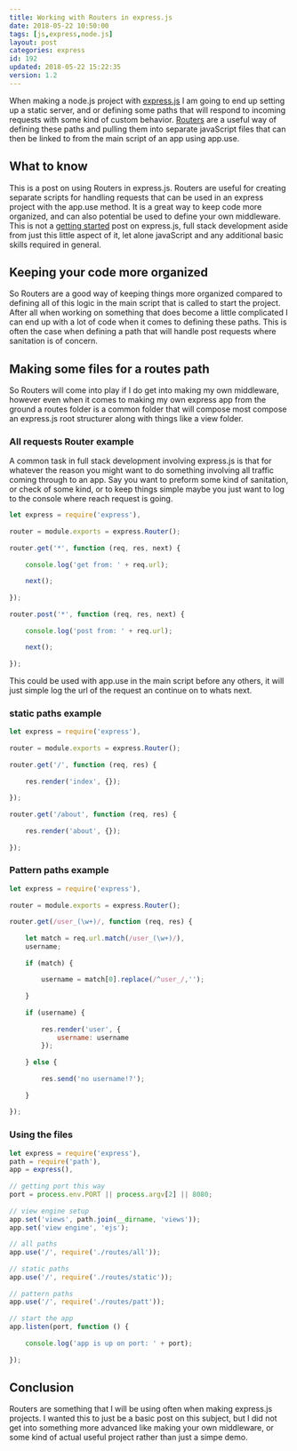 ```yaml
---
title: Working with Routers in express.js
date: 2018-05-22 10:50:00
tags: [js,express,node.js]
layout: post
categories: express
id: 192
updated: 2018-05-22 15:22:35
version: 1.2
---
```


When making a node.js project with [express.js](https://expressjs.com/) I am going to end up setting up a static server, and or defining some paths that will respond to incoming requests with some kind of custom behavior. [Routers](https://expressjs.com/en/4x/api.html#express.router) are a useful way of defining these paths and pulling them into separate javaScript files that can then be linked to from the main script of an app using app.use.

<!-- more -->

## What to know

This is a post on using Routers in express.js. Routers are useful for creating separate scripts for handling requests that can be used in an express project with the app.use method. It is a great way to keep code more organized, and can also potential be used to define your own middleware. This is not a [getting started](/2018/05/21/express-getting-started/) post on express.js, full stack development aside from just this little aspect of it, let alone javaScript and any additional basic skills required in general.

## Keeping your code more organized

So Routers are a good way of keeping things more organized compared to defining all of this logic in the main script that is called to start the project. After all when working on something that does become a little complicated I can end up with a lot of code when it comes to defining these paths. This is often the case when defining a path that will handle post requests where sanitation is of concern.

## Making some files for a routes path

So Routers will come into play if I do get into making my own middleware, however even when it comes to making my own express app from the ground a routes folder is a common folder that will compose most compose an express.js root structurer along with things like a view folder.

### All requests Router example

A common task in full stack development involving express.js is that for whatever the reason you might want to do something involving all traffic coming through to an app. Say you want to preform some kind of sanitation, or check of some kind, or to keep things simple maybe you just want to log to the console where reach request is going.


```js
let express = require('express'),
 
router = module.exports = express.Router();
 
router.get('*', function (req, res, next) {
 
    console.log('get from: ' + req.url);
 
    next();
 
});
 
router.post('*', function (req, res, next) {
 
    console.log('post from: ' + req.url);
 
    next();
 
});
```

This could be used with app.use in the main script before any others, it will just simple log the url of the request an continue on to whats next.

### static paths example

```js
let express = require('express'),
 
router = module.exports = express.Router();
 
router.get('/', function (req, res) {
 
    res.render('index', {});
 
});
 
router.get('/about', function (req, res) {
 
    res.render('about', {});
 
});
```

### Pattern paths example

```js
let express = require('express'),
 
router = module.exports = express.Router();
 
router.get(/user_(\w+)/, function (req, res) {
 
    let match = req.url.match(/user_(\w+)/),
    username;
 
    if (match) {
 
        username = match[0].replace(/^user_/,'');
 
    }
 
    if (username) {
 
        res.render('user', {
            username: username
        });
 
    } else {
 
        res.send('no username!?');
 
    }
 
});
```

### Using the files

```js
let express = require('express'),
path = require('path'),
app = express(),
 
// getting port this way
port = process.env.PORT || process.argv[2] || 8080;
 
// view engine setup
app.set('views', path.join(__dirname, 'views'));
app.set('view engine', 'ejs');
 
// all paths
app.use('/', require('./routes/all'));
 
// static paths
app.use('/', require('./routes/static'));
 
// pattern paths
app.use('/', require('./routes/patt'));
 
// start the app
app.listen(port, function () {
 
    console.log('app is up on port: ' + port);
 
});
```

## Conclusion

Routers are something that I will be using often when making express.js projects. I wanted this to just be a basic post on this subject, but I did not get into something more advanced like making your own middleware, or some kind of actual useful project rather than just a simpe demo.